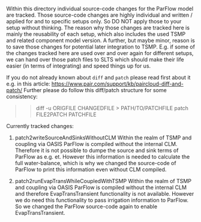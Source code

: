 <!---
author: Niklas WAGNER
e-mail: n.wagner@fz-juelich.de
version: 2021-03-15
-->

Within this directory individual source-code changes for the ParFlow model are tracked. Those source-code changes are highly individual and written / applied for and to specific setups only. So DO NOT apply those to your setup without thinking.
The reason why those changes are tracked here is mainly the reusability of each setup, which also includes the used TSMP and related component model version.
A further, but maybe minor, reason is to save those changes for potential later integration to TSMP. E.g. if some of the changes tracked here are used over and over again for different setups, we can hand over those patch files to SLTS which should make their life easier (in terms of integrating) and speed things up for us.

If you do not already known about `diff` and `patch` please read first about it e.g. in this article:
https://www.pair.com/support/kb/paircloud-diff-and-patch/
Further please do follow this diff/patch structure for some consistency:
>> diff -u ORIGFILE CHANGEDFILE > PATH/TO/PATCHFILE
>> patch FILE2PATCH PATCHFILE

Currently tracked changes:
1) patch2writeSourceAndSinksWithoutCLM
Within the realm of TSMP and coupling via OASIS ParFlow is compiled without the internal CLM. Therefore it is not possible to dumpe the source and sink terms of ParFlow as e.g. et.
However this information is needed to calculate the full water-balance, which is why we changed the source-code of ParFlow to print this information even without CLM compiled.

2) patch2runEvapTransWhileCoupledWithTSMP
Within the realm of TSMP and coupling via OASIS ParFlow is compiled without the internal CLM and therefore EvapTransTransient functionality is not available. However we do need this functionality to pass irrigation information to ParFlow. So we changed the ParFlow source-code again to enable EvapTransTransient.

